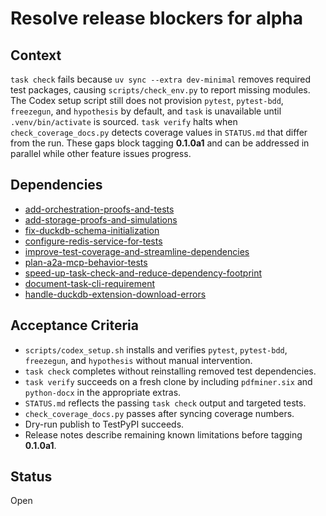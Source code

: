 # Resolve release blockers for alpha

## Context
`task check` fails because `uv sync --extra dev-minimal` removes required test
packages, causing `scripts/check_env.py` to report missing modules. The Codex
setup script still does not provision `pytest`, `pytest-bdd`, `freezegun`, and
`hypothesis` by default, and `task` is unavailable until `.venv/bin/activate`
is sourced. `task verify` halts when `check_coverage_docs.py` detects coverage
values in `STATUS.md` that differ from the run. These gaps block tagging
**0.1.0a1** and can be addressed in parallel while other feature issues
progress.

## Dependencies
- [add-orchestration-proofs-and-tests](add-orchestration-proofs-and-tests.md)
- [add-storage-proofs-and-simulations](add-storage-proofs-and-simulations.md)
- [fix-duckdb-schema-initialization](fix-duckdb-schema-initialization.md)
- [configure-redis-service-for-tests](configure-redis-service-for-tests.md)
- [improve-test-coverage-and-streamline-dependencies](
  archive/improve-test-coverage-and-streamline-dependencies.md)
- [plan-a2a-mcp-behavior-tests](plan-a2a-mcp-behavior-tests.md)
- [speed-up-task-check-and-reduce-dependency-footprint](
  speed-up-task-check-and-reduce-dependency-footprint.md)
- [document-task-cli-requirement](document-task-cli-requirement.md)
- [handle-duckdb-extension-download-errors](handle-duckdb-extension-download-errors.md)

## Acceptance Criteria
- `scripts/codex_setup.sh` installs and verifies `pytest`, `pytest-bdd`,
  `freezegun`, and `hypothesis` without manual intervention.
- `task check` completes without reinstalling removed test dependencies.
- `task verify` succeeds on a fresh clone by including `pdfminer.six` and
  `python-docx` in the appropriate extras.
- `STATUS.md` reflects the passing `task check` output and targeted tests.
- `check_coverage_docs.py` passes after syncing coverage numbers.
- Dry-run publish to TestPyPI succeeds.
- Release notes describe remaining known limitations before tagging **0.1.0a1**.

## Status
Open
